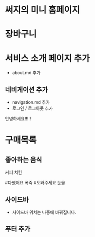 # 써지의 미니 홈페이지

# 장바구니

# 서비스 소개 페이지 추가

- about.md 추가

## 네비게이션 추가

- navigation.md 추가
- 로그인 / 로그아웃 추가

안녕하세요!!!!!

# 구매목록

## 좋아하는 음식

커피
치킨

#다했어요 폭죽 #도와주세요 눈물

## 사이드바

- 사이드바 위치는 나중에 바꿔집니다.

## 푸터 추가

